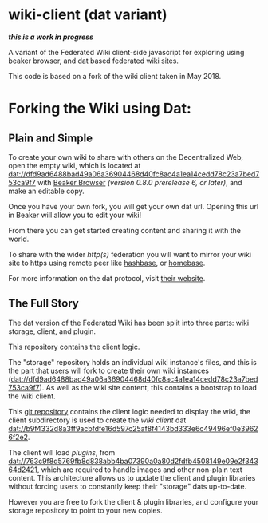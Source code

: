 # wiki-client (dat variant)

__*this is a work in progress*__

A variant of the Federated Wiki client-side javascript for exploring using beaker browser, and dat based federated wiki sites.

This code is based on a fork of the wiki client taken in May 2018.

# Forking the Wiki using Dat:

## Plain and Simple

To create your own wiki to share with others on the Decentralized Web,  open the empty wiki,
which is located at [dat://dfd9ad6488bad49a06a36904468d40fc8ac4a1ea14cedd78c23a7bed753ca9f7](dat://dfd9ad6488bad49a06a36904468d40fc8ac4a1ea14cedd78c23a7bed753ca9f7) with [Beaker Browser](https://beakerbrowser.com/) *(version 0.8.0 prerelease 6, or later)*, and make an editable copy.

Once you have your own fork, you will get your own dat url. Opening this url in Beaker will allow you to edit your wiki!

From there you can get started creating content and sharing it with the world.

To share with the wider *http(s)* federation you will want to mirror your wiki site to https using remote peer like [hashbase](https://hashbase.io), or [homebase](https://github.com/beakerbrowser/homebase).

For more information on the dat protocol, visit [their website](https://datproject.org/).

## The Full Story

The dat version of the Federated Wiki has been split into three parts: wiki storage, client, and plugin.

This repository contains the client logic.

The "storage" repository holds an individual wiki instance's files,
and this is the part that users will fork to create their own wiki instances ([dat://dfd9ad6488bad49a06a36904468d40fc8ac4a1ea14cedd78c23a7bed753ca9f7](dat://dfd9ad6488bad49a06a36904468d40fc8ac4a1ea14cedd78c23a7bed753ca9f7)). As well as the wiki site content, this contains a bootstrap to load the wiki client.

This [git repository](https://github.com/paul90/wiki-client-dat-variant) contains the client logic needed to display the wiki, the client subdirectory is used to create the *wiki client* dat [dat://b9f4332d8a3ff9acbfdfe16d597c25af8f4143bd333e6c49496ef0e39626f2e2](dat://b9f4332d8a3ff9acbfdfe16d597c25af8f4143bd333e6c49496ef0e39626f2e2).

The client will load *plugins*, from [dat://763c9f8d5769fb8d838abb4ba07390a0a80d2fdfb4508149e09e2f34364d2421](dat://763c9f8d5769fb8d838abb4ba07390a0a80d2fdfb4508149e09e2f34364d2421), which are required to handle images and other non-plain text content. This architecture allows us to update the client and plugin
libraries without forcing users to constantly keep their "storage" dats up-to-date.

However you are free to fork the client & plugin libraries, and configure your storage repository to point to your new copies.
